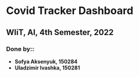 # Covid Tracker Dashboard
## WIiT, AI, 4th Semester, 2022
### Done by:: 
 - **Sofya Aksenyuk, 150284**
 - **Uladzimir Ivashka, 150281**
